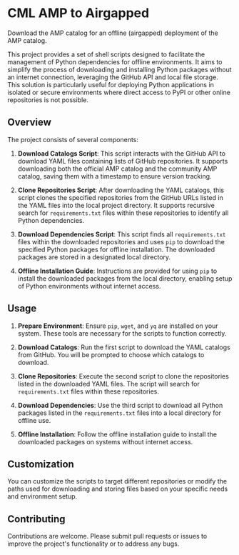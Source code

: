 # CML AMP to Airgapped
Download the AMP catalog for an offline (airgapped) deployment of the AMP catalog.

This project provides a set of shell scripts designed to facilitate the management of Python dependencies for offline environments. It aims to simplify the process of downloading and installing Python packages without an internet connection, leveraging the GitHub API and local file storage. This solution is particularly useful for deploying Python applications in isolated or secure environments where direct access to PyPI or other online repositories is not possible.

## Overview

The project consists of several components:

1. **Download Catalogs Script**: This script interacts with the GitHub API to download YAML files containing lists of GitHub repositories. It supports downloading both the official AMP catalog and the community AMP catalog, saving them with a timestamp to ensure version tracking.

2. **Clone Repositories Script**: After downloading the YAML catalogs, this script clones the specified repositories from the GitHub URLs listed in the YAML files into the local project directory. It supports recursive search for `requirements.txt` files within these repositories to identify all Python dependencies.

3. **Download Dependencies Script**: This script finds all `requirements.txt` files within the downloaded repositories and uses `pip` to download the specified Python packages for offline installation. The downloaded packages are stored in a designated local directory.

4. **Offline Installation Guide**: Instructions are provided for using `pip` to install the downloaded packages from the local directory, enabling setup of Python environments without internet access.

## Usage

1. **Prepare Environment**: Ensure `pip`, `wget`, and `yq` are installed on your system. These tools are necessary for the scripts to function correctly.

2. **Download Catalogs**: Run the first script to download the YAML catalogs from GitHub. You will be prompted to choose which catalogs to download.

3. **Clone Repositories**: Execute the second script to clone the repositories listed in the downloaded YAML files. The script will search for `requirements.txt` files within these repositories.

4. **Download Dependencies**: Use the third script to download all Python packages listed in the `requirements.txt` files into a local directory for offline use.

5. **Offline Installation**: Follow the offline installation guide to install the downloaded packages on systems without internet access.

## Customization

You can customize the scripts to target different repositories or modify the paths used for downloading and storing files based on your specific needs and environment setup.

## Contributing

Contributions are welcome. Please submit pull requests or issues to improve the project's functionality or to address any bugs.

